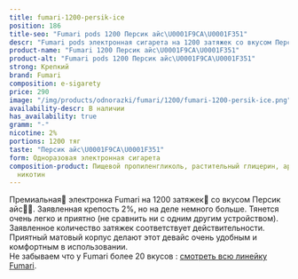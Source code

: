 ```yaml
---
title: fumari-1200-persik-ice
position: 186
title-seo: "Fumari pods 1200 Персик айс\U0001F9CA\U0001F351"
descr: "Fumari pods электронная сигарета на 1200 затяжек со вкусом Персик айс\U0001F9CA\U0001F351"
product-name: "Fumari 1200 Персик айс\U0001F9CA\U0001F351"
product-alt: "Fumari pods 1200 Персик айс\U0001F9CA\U0001F351"
strong: Крепкий
brand: Fumari
composition: e-sigarety
price: 290
image: "/img/products/odnorazki/fumari/1200/fumari-1200-persik-ice.png"
availability-descr: В наличии
has_availability: true
gramm: "-"
nicotine: 2%
portions: 1200 тяг
taste: "Персик айс\U0001F9CA\U0001F351"
form: Одноразовая электронная сигарета
composition-product: Пищевой пропиленгликоль, растительный глицерин, ароматизатор,
  никотин
---
```


Премиальная🥇 электронка Fumari на 1200 затяжек💨 со вкусом Персик айс🧊🍑. Заявленная крепость 2%, но на деле немного больше. Тянется очень легко и приятно (не сравнить ни с одним другим устройством). Заявленное количество затяжек соответствует действительности. Приятный матовый корпус делают этот девайс очень удобным и комфортным в использовании.<br>
Не забываем что у Fumari более 20 вкусов : [смотреть всю линейку Fumari](/fumari).